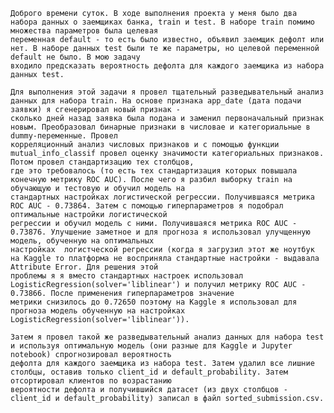     Доброго времени суток. В ходе выполнения проекта у меня было два набора данных о заемщиках банка, train и test. В наборе train помимо множества параметров была целевая
    переменная default - то есть было известно, объявил заемщик дефолт или нет. В наборе данных test были те же параметры, но целевой переменной default не было. В мою задачу
    входило предсказать вероятность дефолта для каждого заемщика из набора данных test.
    
    Для выполнения этой задачи я провел тщательный разведывательный анализ данных для набора train. На основе признака app_date (дата подачи заявки) я сгенерировал новый признак -
    сколько дней назад заявка была подана и заменил первоначальный признак новым. Преобразовал бинарные признаки в числовае и категориальные в dummy-переменные. Провел
    корреляционный анализ числовых признаков и с помощью функции mutual_info_classif провел оценку значимости категориальных признаков. Потом провел стандартизацию тех столбцов,
    где это требовалось (то есть тех стандартизация которых повышала конечную метрику ROC AUC). После чего я разбил выборку train на обучающую и тестовую и обучил модель на 
    стандартных настройках логистической регрессии. Получившаяся метрика ROC AUC - 0.73864. Затем с помощью гиперпараметров я подобрал оптимальные настройки логистической 
    регрессии и обучил модель с ними. Получившаяся метрика ROC AUC - 0.73876. Улучшение заметное и для прогноза я использовал улучщенную модель, обученную на оптимальных 
    настройках  логистческой регрессии (когда я загрузил этот же ноутбук на Kaggle то платформа не восприняла стандартные настройки - выдавала Attribute Error. Для решения этой 
    проблемы я я вместо стандартных настроек использовал LogisticRegression(solver='liblinear') и получил метрику ROC AUC - 0.73866. После применения гиперпараметров значение 
    метрики снизилось до 0.72650 поэтому на Kaggle я использовал для прогноза модель обученную на настройках LogisticRegression(solver='liblinear')).
    
    Затем я провел такой же разведывательный анализ данных для набора test и используя оптимальную модель (они разные для Kaggle и Jupyter notebook) спрогнозировал вероятность 
    дефолта для каждого заемщика из набора test. Затем удалил все лишние столбцы, оставив только client_id и default_probability. Затем отсортировал клиентов по возрастанию
    вероятности дефолта и получившийся датасет (из двух столбцов - client_id и default_probability) записал в файл sorted_submission.csv.
